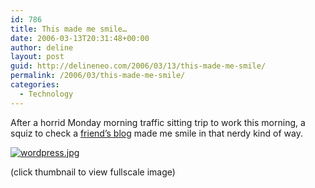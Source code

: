 ```yaml
---
id: 786
title: This made me smile…
date: 2006-03-13T20:31:48+00:00
author: deline
layout: post
guid: http://delineneo.com/2006/03/13/this-made-me-smile/
permalink: /2006/03/this-made-me-smile/
categories:
  - Technology
---
```

After a horrid Monday morning traffic sitting trip to work this morning, a squiz to check a [friend&#8217;s blog](http://surfineme.wordpress.com) made me smile in that nerdy kind of way.

[<img alt="wordpress.jpg" id="image674" src="http://delineneo.com/wp-content/uploads/2006/03/wordpress.thumbnail.jpg" />](http://delineneo.com/wp-content/uploads/2006/03/wordpress.jpg)

(click thumbnail to view fullscale image)
